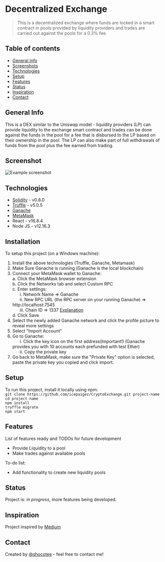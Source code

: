 # Decentralized Exchange 
>This is a decentralized exchange where funds are locked in a smart contract in pools provided by liquidity providers and trades are carried out against the pools for a 0.3% fee.

## Table of contents
* [General info](#general-info)
* [Screenshots](#screenshots)
* [Technologies](#technologies)
* [Setup](#setup)
* [Features](#features)
* [Status](#status)
* [Inspiration](#inspiration)
* [Contact](#contact)
 
## General Info
This is a DEX similar to the Uniswap model - liquidity providers (LP) can provide liquidity to the exchange smart contract and trades can be done against the funds in the pool for a fee that is disbursed to the LP based on their ownership in the pool. The LP can also make part of full withdrawals of funds from the pool plus the fee earned from trading.  

## Screenshot
![Example screenshot](./img/screenshot.gif)

## Technologies
* [Solidity](https://docs.soliditylang.org/en/v0.8.4/) - v0.8.0
* [Truffle](https://www.trufflesuite.com/docs/truffle/getting-started/installation) - v5.0.5
* [Ganache](https://www.trufflesuite.com/ganache) 
* [MetaMask](https://metamask.io/)
* React - v16.8.4 
* Node JS - v12.16.3 


## Installation
<!-- Describe how to install / setup your local environement / add link to demo version. -->
To setup this project (on a Windows machine):
1. Install the above technologies (Truffle, Ganache, Metamask)
2. Make Sure Ganache is running (Ganache is the local blockchain)
3. Connect your MetaMask wallet to Ganache:  
	a. Click the MetaMask browser extension    
	b. Click the Networks tab and select Custom RPC  
	c. Enter settings:   
		&nbsp;&nbsp;&nbsp;&nbsp;&nbsp;&nbsp;i.   Network Name => Ganache  
		&nbsp;&nbsp;&nbsp;&nbsp;&nbsp;&nbsp;ii.  New RPC URL (the RPC server on your running Ganache) => http://localhost:7545  
		&nbsp;&nbsp;&nbsp;&nbsp;&nbsp;&nbsp;iii. Chain ID => 1337 [Explanation](https://ethereum.stackexchange.com/questions/91072/setup-ganache-with-metamask-what-and-where-is-a-chain-id)  
	d. Click Save  
4. Select the newly added Ganache network and click the profile picture to reveal more settings
5. Select "Import Account"
6. Go to Ganache:  
	&nbsp;&nbsp;&nbsp;&nbsp;&nbsp;&nbsp;i.  Click the key icon on the first address(Important!) (Ganache provides you with 10 accounts each prefunded with test Ether)  
	&nbsp;&nbsp;&nbsp;&nbsp;&nbsp;&nbsp;ii. Copy the private key
7. Go back to MetaMask, make sure the "Private Key" option is selected, paste the private key you copied and click import.

## Setup
<!-- Show examples of usage: -->
To run this project, install it locally using npm:  
`git clone https://github.com/icepaigez/CryptoExchange.git project-name`  
`cd project-name`  
`npm install`   
`truffle migrate`  
`npm start`

## Features
List of features ready and TODOs for future development
* Provide Liquidity to a pool
* Make trades against available pools


To-do list:
* Add functionality to create new liquidity pools

## Status
Project is: _in progress_, more features being developed.

## Inspiration
Project inspired by [Medium](https://medium.com/@austin_48503/%EF%B8%8F-minimum-viable-exchange-d84f30bd0c90)

## Contact
Created by [@shocotee](https://twitter.com/shocotee) - feel free to contact me!
